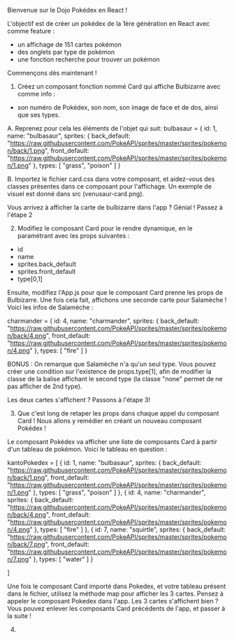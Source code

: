 Bienvenue sur le Dojo Pokédex en React !

L'objectif est de créer un pokédex de la 1ère génération en React avec comme feature :
- un affichage de 151 cartes pokémon
- des onglets par type de pokémon
- une fonction recherche pour trouver un pokémon


Commençons dès maintenant !

1. Créez un composant fonction nommé Card qui affiche Bulbizarre avec comme info :
- son numéro de Pokédex, son nom, son image de face et de dos, ainsi que ses types.

A. Reprenez pour cela les éléments de l'objet qui suit:
bulbasaur = {
    id: 1,
    name: "bulbasaur",
    sprites: {
        back_default: "https://raw.githubusercontent.com/PokeAPI/sprites/master/sprites/pokemon/back/1.png",
        front_default: "https://raw.githubusercontent.com/PokeAPI/sprites/master/sprites/pokemon/1.png"
    },
    types: [
    "grass", "poison"
]
}

B. Importez le fichier card.css dans votre composant, et aidez-vous des classes présentes dans ce composant pour l'affichage. Un exemple de visuel est donné dans src (venusaur-card.png).

Vous arrivez à afficher la carte de bulbizarre dans l'app ? Génial ! Passez à l'étape 2

2. Modifiez le composant Card pour le rendre dynamique, en le paramétrant avec les props suivantes :
- id
- name
- sprites.back_default
- sprites.front_default
- type[0,1]

Ensuite, modifiez l'App.js pour que le composant Card prenne les props de Bulbizarre. Une fois cela fait, affichons une seconde carte pour Salamèche !
Voici les infos de Salamèche :

charmander = {
    id: 4,
    name: "charmander",
    sprites: {
        back_default: "https://raw.githubusercontent.com/PokeAPI/sprites/master/sprites/pokemon/back/4.png",
        front_default: "https://raw.githubusercontent.com/PokeAPI/sprites/master/sprites/pokemon/4.png"
    },
    types: [
    "fire"
]
}

BONUS :
On remarque que Salamèche n'a qu'un seul type. Vous pouvez créer une condition sur l'existence de props.type[1], afin de modifier la classe de la balise affichant le second type (la classe "none" permet de ne pas afficher de 2nd type).

Les deux cartes s'affichent ? Passons à l'étape 3! 

3. Que c'est long de retaper les props dans chaque appel du composant Card ! Nous allons y remédier en créant un nouveau composant Pokédex !

Le composant Pokédex va afficher une liste de composants Card à partir d'un tableau de pokémon. Voici le tableau en question :

kantoPokedex = [
    {
        id: 1,
        name: "bulbasaur",
        sprites: {
            back_default: "https://raw.githubusercontent.com/PokeAPI/sprites/master/sprites/pokemon/back/1.png",
            front_default: "https://raw.githubusercontent.com/PokeAPI/sprites/master/sprites/pokemon/1.png"
        },
        types: [
            "grass", "poison"
        ]
    },
    {
        id: 4,
        name: "charmander",
        sprites: {
            back_default: "https://raw.githubusercontent.com/PokeAPI/sprites/master/sprites/pokemon/back/4.png",
            front_default: "https://raw.githubusercontent.com/PokeAPI/sprites/master/sprites/pokemon/4.png"
        },
        types: [
            "fire"
        ]
    },
    {
        id: 7,
        name: "squirtle",
        sprites: {
            back_default: "https://raw.githubusercontent.com/PokeAPI/sprites/master/sprites/pokemon/back/7.png",
            front_default: "https://raw.githubusercontent.com/PokeAPI/sprites/master/sprites/pokemon/7.png"
        },
        types: [
            "water"
        ]
    }

]

Une fois le composant Card importé dans Pokedex, et votre tableau présent dans le fichier, utilisez la méthode map pour afficher les 3 cartes.
Pensez à appeler le composant Pokedex dans l'app. Les 3 cartes s'affichent bien ? Vous pouvez enlever les composants Card précédents de l'app, et passer à la suite !

4. 